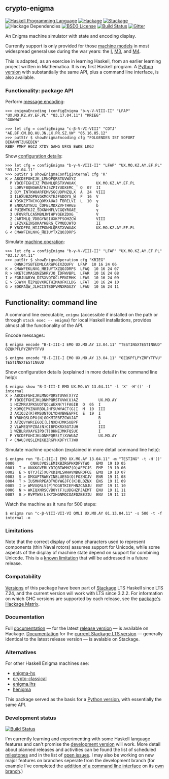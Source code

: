 ## crypto-enigma

[![Haskell Programming Language](https://img.shields.io/badge/language-Haskell-blue.svg)](https://www.haskell.org)
[![Hackage](https://img.shields.io/hackage/v/crypto-enigma.svg)](https://hackage.haskell.org/package/crypto-enigma)
[![Stackage](https://www.stackage.org/package/crypto-enigma/badge/lts?label=lts)](https://www.stackage.org/lts/package/crypto-enigma)
![Hackage Dependencies](https://img.shields.io/hackage-deps/v/crypto-enigma.svg)
[![BSD3 License](http://img.shields.io/badge/license-BSD3-brightgreen.svg)](https://github.com/orome/crypto-enigma-hs/blob/hackage/LICENSE)
[![Build Status](https://travis-ci.org/orome/crypto-enigma-hs.svg?branch=hackage)](https://travis-ci.org/orome/crypto-enigma-hs/branches)
[![Gitter](https://img.shields.io/gitter/room/badges/shields.svg)](https://gitter.im/orome/crypto-enigma-hs)

An Enigma machine simulator with state and encoding display.

Currently support is only provided for those [machine models] in most widespread general use during the war years: the
[I], [M3], and [M4].

This is adapted, as an exercise in learning Haskell, from an earlier learning project written in Mathematica. It is my
first Haskell program. A [Python version] with substantially the same API, plus a command line interface, is also
available.

### Functionality: package API

Perform [message encoding]:

    >>> enigmaEncoding (configEnigma "b-γ-V-VIII-II" "LFAP" "UX.MO.KZ.AY.EF.PL" "03.17.04.11") "KRIEG"
    "GOWNW"

    >>> let cfg = configEnigma "c-β-V-VI-VIII" "CDTJ" "AE.BF.CM.DQ.HU.JN.LX.PR.SZ.VW" "05.16.05.12"
    >>> putStr $ showEnigmaEncoding cfg "FOLGENDES IST SOFORT BEKANNTZUGEBEN"
    RBBF PMHP HGCZ XTDY GAHG UFXG EWKB LKGJ

Show [configuration details]:

    >>> let cfg = configEnigma "b-γ-V-VIII-II" "LFAP" "UX.MO.KZ.AY.EF.PL" "03.17.04.11"
    >>> putStr $ showEnigmaConfigInternal cfg 'K'
    K > ABCDEFGHIJK̲̅LMNOPQRSTUVWXYZ
      P YBCDFEGHIJZ̲̅PONMLQRSTXVWUAK         UX.MO.KZ.AY.EF.PL
      1 LORVFBQNGWKATHJSZPIYUDXEMC̲̅  Q  07  II
      2 BJY̲̅INTKWOARFEMVSGCUDPHZQLX  A  24  VIII
      3 ILHXUBZQPNVGKMCRTEJFADOYS̲̅W  F  16  V
      4 YDSKZPTNCHGQOMXAUWJ̲̅FBRELVI  L  10  γ
      R ENKQAUYWJI̲̅COPBLMDXZVFTHRGS         b
      4 PUIBWTKJZ̲̅SDXNHMFLVCGQYROAE         γ
      3 UFOVRTLCASMBNJWIHPYQEKZDXG̲̅         V
      2 JARTMLQ̲̅VDBGYNEIUXKPFSOHZCW         VIII
      1 LFZVXEINSOKAYHBRG̲̅CPMUDJWTQ         II
      P YBCDFEG̲̅HIJZPONMLQRSTXVWUAK         UX.MO.KZ.AY.EF.PL
    G < CMAWFEKLNVG̲̅HBIUYTXZQOJDRPS

Simulate [machine operation]:

    >>> let cfg = configEnigma "b-γ-V-VIII-II" "LFAP" "UX.MO.KZ.AY.EF.PL" "03.17.04.11"
    >>> putStr $ showEnigmaOperation cfg "KRIEG"
        OHNKJYSBTEDMLCARWPGIXZQUFV  LFAP  10 16 24 06
    K > CMAWFEKLNVG̲̅HBIUYTXZQOJDRPS  LFAQ  10 16 24 07
    R > HXETCUMASQNZGKRYJO̲̅IDFWVBPL  LFAR  10 16 24 08
    I > FGRJUABYW̲̅DZSXVQTOCLPENIMHK  LFAS  10 16 24 09
    E > SJWYN̲̅UZPQBVXRETHIMAOFKCLDG  LFAT  10 16 24 10
    G > EOKPAQW̲̅JLHCISTBDFVMNXRGUZY  LFAU  10 16 24 11

## Functionality: command line

A command line executable, `enigma` (accessible if installed on the path or through `stack exec -- enigma`) for local
Haskell installations, provides almost all the functionality of the API.

Encode messages:

    $ enigma encode "B-I-III-I EMO UX.MO.AY 13.04.11" "TESTINGXTESTINGUD"
    OZQKPFLPYZRPYTFVU

    $ enigma encode "B-I-III-I EMO UX.MO.AY 13.04.11" "OZQKPFLPYZRPYTFVU"
    TESTINGXTESTINGUD

Show configuration details (explained in more detail in the command line help):

    $ enigma show "B-I-III-I EMO UX.MO.AY 13.04.11" -l 'X' -H'()' -f internal
    X > ABCDEFGHIJKLMNOPQRSTUVW(X)YZ
      P YBCDEFGHIJKLONMPQRSTXVW(U)AZ         UX.MO.AY
      1 HCZMRVJPKSUDTQOLWEXN(Y)FAGIB  O  05  I
      2 KOMQEPVZNXRBDLJHFSUWYACT(G)I  M  10  III
      3 AXIQJZ(K)RMSUNTOLYDHVBWEGPFC  E  19  I
      R YRUHQSLDPX(N)GOKMIEBFZCWVJAT         B
      3 ATZQVYWRCEGOI(L)NXDHJMKSUBPF         I
      2 VLWMEQYPZOA(N)CIBFDKRXSGTJUH         III
      1 WZBLRVXAYGIPD(T)OHNEJMKFQSUC         I
      P YBCDEFGHIJKLONMPQRS(T)XVWUAZ         UX.MO.AY
    T < CNAUJVQSLEMIKBZRGPHXDFY(T)WO

Simulate machine operation (explained in more detail command line help):

    $ enigma run "B-I-III-I EMO UX.MO.AY 13.04.11" -m "TESTING" -t -H'()'
    0000       CNAUJVQSLEMIKBZRGPHXDFYTWO   EMO  19 10 05
    0001  T > UNXKGVERLYDIQBTWMHZ(O)AFPCJS  EMP  19 10 06
    0002  E > QTYJ(Z)XUPKDIMLSWHAVNBGROFCE  EMQ  19 10 07
    0003  S > DMXAPTRWKYINBLUESG(Q)FOZHCJV  ENR  19 11 08
    0004  T > IUSMHRPEAQTVDYWGJFC(K)BLOZNX  ENS  19 11 09
    0005  I > WMVXQRLS(P)YOGBTKIEFHNZCADJU  ENT  19 11 10
    0006  N > WKIQXNRSCVBOY(F)LUDGHZPJAEMT  ENU  19 11 11
    0007  G > RVPTWS(L)KYXHGNMQCOAFDZBEJIU  ENV  19 11 12

Watch the machine as it runs for 500 steps:

    $ enigma run "c-β-VIII-VII-VI QMLI UX.MO.AY 01.13.04.11" -s 500 -t -f internal -o

### Limitations

Note that the correct display of some characters used to represent components (thin Naval rotors) assumes support for
Unicode, while some aspects of the display of machine state depend on support for combining Unicode. This is a
[known limitation](https://github.com/orome/crypto-enigma-hs/issues/10) that will be addressed in a future release.

### Compatability

[Versions](https://www.stackage.org/package/crypto-enigma/snapshots) of this package have been part of [Stackage] LTS
Haskell since LTS 7.24, and the current version will work with LTS since 3.2.2. For information on which GHC versions
are supported by each release, see the
[package's Hackage Matrix](https://matrix.hackage.haskell.org/package/crypto-enigma).

### Documentation

Full [documentation] — for the latest [release version] — is available on Hackage.
[Documentation](https://www.stackage.org/haddock/lts/crypto-enigma/Crypto-Enigma.html) for the [current Stackage
LTS version](https://hackage.haskell.org/package/crypto-enigma) — generally identical to the latest release version —
is avalable on Stackage.

### Alternatives

For other Haskell Enigma machines see:

* [enigma-hs](https://github.com/kc1212/enigma-hs)
* [crypto-classical](https://github.com/fosskers/crypto-classical)
* [enigma.lhs](https://gist.github.com/erantapaa/f071bc3f58d017f9280a)
* [henigma](https://github.com/erantapaa/henigma)

This package served as the basis for a [Python version], with essentially the same API.

### Development status

[![Build Status](https://travis-ci.org/orome/crypto-enigma-hs.svg?branch=develop)](https://travis-ci.org/orome/crypto-enigma-hs/branches)

I'm currently learning and experimenting with some Haskell language features and can't promise the [development version]
will work. More detail about planned releases and activities can be found the list of scheduled [milestones] and in the
list of [open issues]. I may also be working on new major features on branches seperate from the development branch
(for example I've completed the [addition of a command line interface](https://github.com/orome/crypto-enigma-hs/issues/13)
on its [own branch](https://github.com/orome/crypto-enigma-hs/compare/develop...new/cli).)

[Python version]: https://pypi.python.org/pypi/crypto-enigma
[documentation]: https://hackage.haskell.org/package/crypto-enigma
[release version]: https://github.com/orome/crypto-enigma-hs/tree/hackage
[development version]: https://github.com/orome/crypto-enigma-hs/tree/develop
[milestones]: https://github.com/orome/crypto-enigma-hs/milestones
[open issues]: https://github.com/orome/crypto-enigma-hs/issues

[message encoding]: https://hackage.haskell.org/package/crypto-enigma/docs/Crypto-Enigma.html#v:enigmaEncoding
[configuration details]: https://hackage.haskell.org/package/crypto-enigma/docs/Crypto-Enigma-Display.html#v:showEnigmaConfigInternal
[machine operation]: https://hackage.haskell.org/package/crypto-enigma/docs/Crypto-Enigma-Display.html#v:showEnigmaOperation

[machine models]: http://www.cryptomuseum.com/crypto/enigma/tree.htm
[I]: http://www.cryptomuseum.com/crypto/enigma/i/index.htm
[M3]: http://www.cryptomuseum.com/crypto/enigma/m3/index.htm
[M4]: http://www.cryptomuseum.com/crypto/enigma/m4/index.htm

[Stackage]: https://www.stackage.org